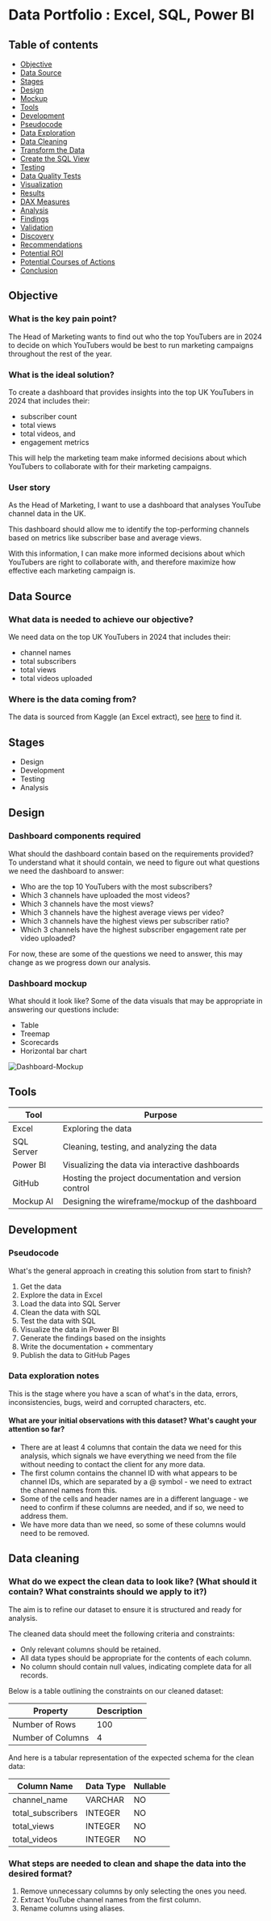 # Data Portfolio : Excel, SQL, Power BI

## Table of contents
- [Objective](#objective)
- [Data Source](#data-source)
- [Stages](#stages)
- [Design](#design)
- [Mockup](#mockup)
- [Tools](#tools)
- [Development](#development)
- [Pseudocode](#pseudocode)
- [Data Exploration](#data-exploration)
- [Data Cleaning](#data-cleaning)
- [Transform the Data](#transform-the-data)
- [Create the SQL View](#create-the-sql-view)
- [Testing](#testing)
- [Data Quality Tests](#data-quality-tests)
- [Visualization](#visualization)
- [Results](#results)
- [DAX Measures](#dax-measures)
- [Analysis](#analysis)
- [Findings](#findings)
- [Validation](#validation)
- [Discovery](#discovery)
- [Recommendations](#recommendations)
- [Potential ROI](#potential-roi)
- [Potential Courses of Actions](#potential-courses-of-actions)
- [Conclusion](#conclusion)

## Objective
### What is the key pain point?
The Head of Marketing wants to find out who the top YouTubers are in 2024 to decide on which YouTubers would be best to run marketing campaigns throughout the rest of the year.

### What is the ideal solution?
To create a dashboard that provides insights into the top UK YouTubers in 2024 that includes their:
- subscriber count
- total views
- total videos, and
- engagement metrics

This will help the marketing team make informed decisions about which YouTubers to collaborate with for their marketing campaigns.

### User story
As the Head of Marketing, I want to use a dashboard that analyses YouTube channel data in the UK.

This dashboard should allow me to identify the top-performing channels based on metrics like subscriber base and average views.

With this information, I can make more informed decisions about which YouTubers are right to collaborate with, and therefore maximize how effective each marketing campaign is.

## Data Source
### What data is needed to achieve our objective?
We need data on the top UK YouTubers in 2024 that includes their:
- channel names
- total subscribers
- total views
- total videos uploaded

### Where is the data coming from?
The data is sourced from Kaggle (an Excel extract), see [here](https://www.kaggle.com) to find it.

## Stages
- Design
- Development
- Testing
- Analysis

## Design
### Dashboard components required
What should the dashboard contain based on the requirements provided?
To understand what it should contain, we need to figure out what questions we need the dashboard to answer:
- Who are the top 10 YouTubers with the most subscribers?
- Which 3 channels have uploaded the most videos?
- Which 3 channels have the most views?
- Which 3 channels have the highest average views per video?
- Which 3 channels have the highest views per subscriber ratio?
- Which 3 channels have the highest subscriber engagement rate per video uploaded?

For now, these are some of the questions we need to answer, this may change as we progress down our analysis.

### Dashboard mockup
What should it look like?
Some of the data visuals that may be appropriate in answering our questions include:
- Table
- Treemap
- Scorecards
- Horizontal bar chart

![Dashboard-Mockup](Dashboard-Mockup)

## Tools
| Tool         | Purpose                                                   |
|--------------|-----------------------------------------------------------|
| Excel        | Exploring the data                                        |
| SQL Server   | Cleaning, testing, and analyzing the data                 |
| Power BI     | Visualizing the data via interactive dashboards           |
| GitHub       | Hosting the project documentation and version control     |
| Mockup AI    | Designing the wireframe/mockup of the dashboard           |

## Development
### Pseudocode
What's the general approach in creating this solution from start to finish?
1. Get the data
2. Explore the data in Excel
3. Load the data into SQL Server
4. Clean the data with SQL
5. Test the data with SQL
6. Visualize the data in Power BI
7. Generate the findings based on the insights
8. Write the documentation + commentary
9. Publish the data to GitHub Pages

### Data exploration notes
This is the stage where you have a scan of what's in the data, errors, inconsistencies, bugs, weird and corrupted characters, etc.

#### What are your initial observations with this dataset? What's caught your attention so far?
- There are at least 4 columns that contain the data we need for this analysis, which signals we have everything we need from the file without needing to contact the client for any more data.
- The first column contains the channel ID with what appears to be channel IDs, which are separated by a @ symbol - we need to extract the channel names from this.
- Some of the cells and header names are in a different language - we need to confirm if these columns are needed, and if so, we need to address them.
- We have more data than we need, so some of these columns would need to be removed.

## Data cleaning
### What do we expect the clean data to look like? (What should it contain? What constraints should we apply to it?)
The aim is to refine our dataset to ensure it is structured and ready for analysis.

The cleaned data should meet the following criteria and constraints:
- Only relevant columns should be retained.
- All data types should be appropriate for the contents of each column.
- No column should contain null values, indicating complete data for all records.

Below is a table outlining the constraints on our cleaned dataset:

| Property           | Description                |
|--------------------|----------------------------|
| Number of Rows     | 100                        |
| Number of Columns  | 4                          |

And here is a tabular representation of the expected schema for the clean data:

| Column Name       | Data Type  | Nullable  |
|-------------------|------------|-----------|
| channel_name      | VARCHAR    | NO        |
| total_subscribers | INTEGER    | NO        |
| total_views       | INTEGER    | NO        |
| total_videos      | INTEGER    | NO        |

### What steps are needed to clean and shape the data into the desired format?
1. Remove unnecessary columns by only selecting the ones you need.
2. Extract YouTube channel names from the first column.
3. Rename columns using aliases.
